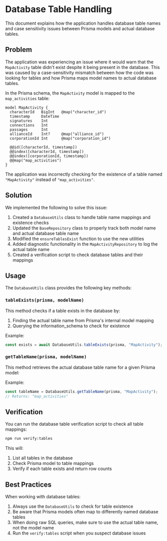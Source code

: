 # Database Table Handling

This document explains how the application handles database table names and case sensitivity issues between Prisma models and actual database tables.

## Problem

The application was experiencing an issue where it would warn that the `MapActivity` table didn't exist despite it being present in the database. This was caused by a case-sensitivity mismatch between how the code was looking for tables and how Prisma maps model names to actual database tables.

In the Prisma schema, the `MapActivity` model is mapped to the `map_activities` table:

```prisma
model MapActivity {
  characterId   BigInt   @map("character_id")
  timestamp     DateTime
  signatures    Int
  connections   Int
  passages      Int
  allianceId    Int?     @map("alliance_id")
  corporationId Int      @map("corporation_id")

  @@id([characterId, timestamp])
  @@index([characterId, timestamp])
  @@index([corporationId, timestamp])
  @@map("map_activities")
}
```

The application was incorrectly checking for the existence of a table named `"MapActivity"` instead of `"map_activities"`.

## Solution

We implemented the following to solve this issue:

1. Created a `DatabaseUtils` class to handle table name mappings and existence checks
2. Updated the `BaseRepository` class to properly track both model name and actual database table name
3. Modified the `ensureTablesExist` function to use the new utilities
4. Added diagnostic functionality in the `MapActivityRepository` to log the actual table name
5. Created a verification script to check database tables and their mappings

## Usage

The `DatabaseUtils` class provides the following key methods:

### `tableExists(prisma, modelName)`

This method checks if a table exists in the database by:

1. Finding the actual table name from Prisma's internal model mapping
2. Querying the information_schema to check for existence

Example:

```typescript
const exists = await DatabaseUtils.tableExists(prisma, "MapActivity");
```

### `getTableName(prisma, modelName)`

This method retrieves the actual database table name for a given Prisma model:

Example:

```typescript
const tableName = DatabaseUtils.getTableName(prisma, "MapActivity");
// Returns: "map_activities"
```

## Verification

You can run the database table verification script to check all table mappings:

```bash
npm run verify:tables
```

This will:

1. List all tables in the database
2. Check Prisma model to table mappings
3. Verify if each table exists and return row counts

## Best Practices

When working with database tables:

1. Always use the `DatabaseUtils` to check for table existence
2. Be aware that Prisma models often map to differently named database tables
3. When doing raw SQL queries, make sure to use the actual table name, not the model name
4. Run the `verify:tables` script when you suspect database issues

